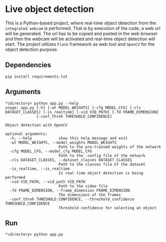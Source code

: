 # Live object detection
This is a Python-based project, where real-time object detection from the `integrated webcam` is performed. That is by execution of the code, a web url will be generated. The url has to be copied and pasted in the web browser and then the webcam will be activated and real-time object detection will start. The project utilizes `Flask` framework as web tool and `OpenCV` for the object detection purpose. 
## Dependencies
    pip install requirements.txt
   
## Arguments
    *\directory> python app.py --help
    usage: app.py [-h] [-wt MODEL_WEIGHTS] [-cfg MODEL_CFG] [-cls DATASET_CLASSES] [-is_realtime] [-vid VID_PATH] [-fd FRAME_DIMENSION]
                  [-conf_threh THRESHOLD_CONFIDENCE]

    Object detection with OpenCV

    optional arguments:
      -h, --help            show this help message and exit
      -wt MODEL_WEIGHTS, --model_weights MODEL_WEIGHTS
                            Path to the pre-trained weights of the network
      -cfg MODEL_CFG, --model_cfg MODEL_CFG
                            Path to the .config file of the network
      -cls DATASET_CLASSES, --dataset_classes DATASET_CLASSES
                            Path to the classes file of the dataset
      -is_realtime, --is_realtime
                            Is real time object detection is being performed
      -vid VID_PATH, --vid_path VID_PATH
                            Path to the video file
      -fd FRAME_DIMENSION, --frame_dimension FRAME_DIMENSION
                            The dimensions of the frames
      -conf_threh THRESHOLD_CONFIDENCE, --threshold_confidence THRESHOLD_CONFIDENCE
                            Threshold confidence for selecting an object
## Run
    *\directory> python app.py
